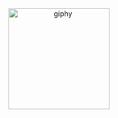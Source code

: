 <div align="center">
  <img src="https://github.com/dzhavokhir/dzhavokhir/assets/96944796/fc323f67-0b4e-497f-ab01-739d9959ee7b" alt="giphy" width="200">
</div>
